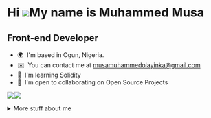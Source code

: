 Hi ![](https://user-images.githubusercontent.com/18350557/176309783-0785949b-9127-417c-8b55-ab5a4333674e.gif)My name is Muhammed Musa
======================================================================================================================================

Front-end Developer
-----------------------------

* 🌍  I'm based in Ogun, Nigeria.
* ✉️  You can contact me at [musamuhammedolayinka@gmail.com](mailto:musamuhammedolayinka@gmail.com)
* 🧠  I'm learning Solidity
* 🤝  I'm open to collaborating on Open Source Projects

<a href="https://www.github.com/isdevmuhammed" target="_blank" rel="noreferrer"><img
src="https://img.shields.io/github/followers/isdevmuhammed?logo=github&style=for-the-badge&color=3382ed&labelColor=365314" /></a><a href="https://www.x.com/iam_mm4real" target="_blank" rel="noreferrer"><img
src="https://img.shields.io/twitter/follow/isdevmuhammed?logo=twitter&style=for-the-badge&color=3382ed&labelColor=365314"
/></a>


<details>
  <summary>
    More stuff about me
  </summary>
  
### Quick Overview

### About me

Hi, I'm Musa Muhammed Olayinka, I've been fascinated with technology and design from an early age. This curiosity led me to embark on my educational journey at DTL Africa, where I'm honing my skills in Full Stack Development and UI/UX Design. This dynamic dual focus allows me to understand the entire lifecycle of a digital product, from concept to execution.

## My skills 📜

### Web technologies

- JavaScript
  
- Node.js 
- HTML, CSS

  ### Languages 🌐

| Language      | Proficiency                                                               |
| ------------- | ------------------------------------------------------------------------- |
| English       | C4 |
| Yoruba        | Native language | 

<b>My GitHub Stats</b>

<a href="http://www.github.com/isdevmuhammed"><img src="https://github-readme-stats.vercel.app/api?username=isdevmuhammed&show_icons=true&hide=&count_private=true&title_color=10b981&text_color=ffffff&icon_color=3382ed&bg_color=365314&hide_border=true&show_icons=true" alt="isdevmuhammed's GitHub stats" /></a>

<a href="http://www.github.com/isdevmuhammed"><img src="https://github-readme-streak-stats.herokuapp.com/?user=isdevmuhammed&stroke=ffffff&background=365314&ring=10b981&fire=10b981&currStreakNum=ffffff&currStreakLabel=10b981&sideNums=ffffff&sideLabels=ffffff&dates=ffffff&hide_border=true" /></a>

<a href="https://github.com/isdevmuhammed" align="left"><img src="https://github-readme-stats.vercel.app/api/top-langs/?username=isdevmuhammed&langs_count=10&title_color=10b981&text_color=ffffff&icon_color=3382ed&bg_color=365314&hide_border=true&locale=en&custom_title=Top%20%Languages" alt="Top Languages" /></a>

  ## 📱 Apps I use

![Visual Studio Code](https://img.shields.io/badge/Visual_Studio_Code-0078D4?style=for-the-badge&logo=visual%20studio%20code&logoColor=white)
![Notion](https://img.shields.io/badge/Notion-000000?style=for-the-badge&logo=notion&logoColor=white)
![Trello](https://img.shields.io/badge/Trello-0052CC?style=for-the-badge&logo=trello&logoColor=white)
![Figma](https://img.shields.io/badge/Figma-F24E1E?style=for-the-badge&logo=figma&logoColor=white)
![Vercel](https://img.shields.io/badge/Vercel-000000?style=for-the-badge&logo=vercel&logoColor=white)
![GitHub Actions](https://img.shields.io/badge/GitHub_Actions-2088FF?style=for-the-badge&logo=github-actions&logoColor=white)
![Postman](https://img.shields.io/badge/Postman-FF6C37?style=for-the-badge&logo=Postman&logoColor=white)
![Microsoft Office](https://img.shields.io/badge/Microsoft_Office-D83B01?style=for-the-badge&logo=microsoft-office&logoColor=white)
![Google Sheets](https://img.shields.io/badge/Google%20Sheets-34A853?style=for-the-badge&logo=google-sheets&logoColor=white)
![Canva](https://img.shields.io/badge/Canva-%2300C4CC.svg?&style=for-the-badge&logo=Canva&logoColor=white)

## What I'm currently learning 📚

- Diving into Web 3 World
- Latest NextJs features 
</details>
